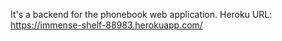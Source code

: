 It's a backend for the phonebook web application.
Heroku URL: https://immense-shelf-88983.herokuapp.com/